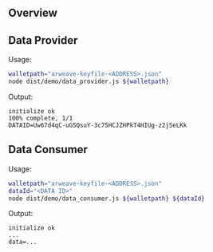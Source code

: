 

## Overview






## Data Provider

Usage:

```sh
walletpath="arweave-keyfile-<ADDRESS>.json"
node dist/demo/data_provider.js ${walletpath}
```

Output:

```log
initialize ok
100% complete, 1/1
DATAID=Uw67d4qC-uGSQsuY-3c7SHCJZHPkT4HIUg-z2jSeLKk
```

## Data Consumer


Usage:

```sh
walletpath="arweave-keyfile-<ADDRESS>.json"
dataId="<DATA ID>"
node dist/demo/data_consumer.js ${walletpath} ${dataId}
```

Output:

```log
initialize ok
...
data=...
```


